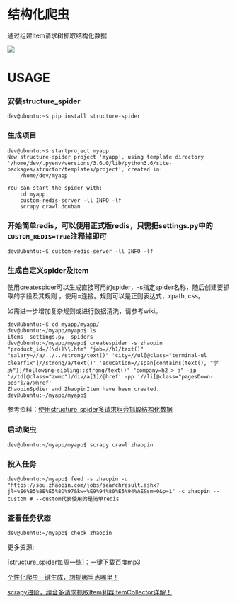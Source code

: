 # 结构化爬虫
通过组建Item请求树抓取结构化数据

![](https://github.com/ShichaoMa/structure_spider/blob/master/resources/item-collector.jpg)
# USAGE
### 安装structure_spider
```
dev@ubuntu:~$ pip install structure-spider
```
### 生成项目
```
dev@ubuntu:~$ startproject myapp
New structure-spider project 'myapp', using template directory '/home/dev/.pyenv/versions/3.6.0/lib/python3.6/site-packages/structor/templates/project', created in:
    /home/dev/myapp

You can start the spider with:
    cd myapp
    custom-redis-server -ll INFO -lf
    scrapy crawl douban
```
### 开始简单redis，可以使用正式版redis，只需把settings.py中的`CUSTOM_REDIS=True`注释掉即可
```
dev@ubuntu:~$ custom-redis-server -ll INFO -lf
```
### 生成自定义spider及item
使用createspider可以生成直接可用的spider，-s指定spider名称，随后创建要抓取的字段及其规则
，使用=连接。规则可以是正则表达式，xpath, css。

如需进一步增加复杂规则或进行数据清洗，请参考wiki。
```
dev@ubuntu:~$ cd myapp/myapp/
dev@ubuntu:~/myapp/myapp$ ls
items  settings.py  spiders
dev@ubuntu:~/myapp/myapp$ createspider -s zhaopin "product_id=/(\d+)\\.htm" "job=//h1/text()" "salary=//a/../../strong/text()" 'city=//ul[@class="terminal-ul clearfix"]//strong/a/text()' 'education=//span[contains(text(), "学历")]/following-sibling::strong/text()' "company=h2 > a" -ip '//td[@class="zwmc"]/div/a[1]/@href' -pp '//li[@class="pagesDown-pos"]/a/@href'
ZhaopinSpdier and ZhaopinItem have been created.
dev@ubuntu:~/myapp/myapp$
```

参考资料：[使用structure_spider多请求组合抓取结构化数据](https://zhuanlan.zhihu.com/p/28636195)
### 启动爬虫
```
dev@ubuntu:~/myapp/myapp$ scrapy crawl zhaopin
```
### 投入任务
```
dev@ubuntu:~/myapp$ feed -s zhaopin -u "https://sou.zhaopin.com/jobs/searchresult.ashx?jl=%E6%B5%8E%E5%8D%97&kw=%E9%94%80%E5%94%AE&sm=0&p=1" -c zhaopin --custom # --custom代表使用的是简单redis
```
### 查看任务状态
```
dev@ubuntu:~/myapp$ check zhaopin
```
更多资源:

[[structure_spider每周一练]：一键下载百度mp3](https://zhuanlan.zhihu.com/p/29076630)

[个性化爬虫一键生成，想抓哪里点哪里！](https://zhuanlan.zhihu.com/p/33561576)

[scrapy进阶，组合多请求抓取Item利器ItemCollector详解！](https://zhuanlan.zhihu.com/p/33699058)



